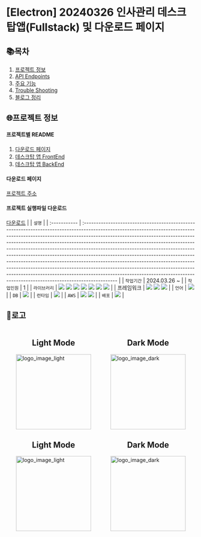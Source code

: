 # [Electron] 20240326 인사관리 데스크탑앱(Fullstack) 및 다운로드 페이지

## 📚목차

1. [프로젝트 정보](#프로젝트-정보)
2. [API Endpoints](#api-endpoints)
3. [주요 기능](#주요-기능)
4. [Trouble Shooting](#trouble-shooting)
5. [블로그 정리](#블로그-정리)

## 🌐프로젝트 정보

#### 프로젝트별 README

1. [다운로드 페이지](https://github.com/audrhks29/HR_management/tree/main/document)
2. [데스크탑 앱 FrontEnd](https://github.com/audrhks29/HR_management/tree/main/frontEnd)
3. [데스크탑 앱 BackEnd](https://github.com/audrhks29/HR_management/tree/main/backEnd)

#### 다운로드 페이지

[프로젝트 주소](http://hr-management-three.vercel.app/)

#### 프로젝트 실행파일 다운로드

[다운로드](https://hrmanagementexe-bucket.s3.ap-northeast-2.amazonaws.com/HR_Management-Windows-1.0.1-Setup.exe)
| | `설명` |
| :----------- | :-------------------------------------------------------------------------------------------------------------------------------------------------------------------------------------------------------------------------------------------------------------------------------------------------------------------------------------------------------------------------------------------------------------------------------------------------------------------------------------------------------------------------------------------------------------------------------------------------------------------------------------------------------------------------------------------------------------------------------------------- |
| `작업기간` | 2024.03.26 ~ |
| `작업인원` | 1 |
| `라이브러리` | <img src="https://img.shields.io/badge/React-61DAFB?style=flat-square&logo=react&logoColor=black"> <img src="https://img.shields.io/badge/shadcn/ui-000000?style=flat-square&logo=shadcn/ui&logoColor=white"> <img src="https://img.shields.io/badge/Tanstack_Query-FF4154?style=flat-square&logo=ReactQuery&logoColor=black"> <img src="https://img.shields.io/badge/Mongoose-F04D35?style=flat-square&logo=mongoose&logoColor=white"> <img src="https://img.shields.io/badge/Emotion-C43BAD?style=flat-square"> <img src="https://img.shields.io/badge/Material UI-007FFF?style=flat-square&logo=mui&logoColor=white"> <img src="https://img.shields.io/badge/React_Hook_Form-EC5990?style=flat-square&logo=reacthookform&logoColor=white"> |
| 프레임워크 | <img src="https://img.shields.io/badge/tailwindcss-06B6D4?style=flat-square&logo=tailwindcss&logoColor=black"> <img src="https://img.shields.io/badge/Electron-47848F?style=flat-square&logo=Electron&logoColor=white"> <img src="https://img.shields.io/badge/Express-000000?style=flat-square&logo=express&logoColor=white"> |
| `언어` | <img src="https://img.shields.io/badge/TypeScript-3178C6?style=flat-square&logo=TypeScript&logoColor=white"> |
| `DB` | <img src="https://img.shields.io/badge/Mongodb-47A248?style=flat-square&logo=mongodb&logoColor=white"> |
| `런타임` | <img src="https://img.shields.io/badge/Nodejs-339933?style=flat-square&logo=nodedotjs&logoColor=white"> |
| `AWS` | <img src="https://img.shields.io/badge/Amazon_EC2-FF9900?style=flat-square&logo=nodedotjs&logoColor=white"> <img src="https://img.shields.io/badge/Amazone_S3-569A31?style=flat-square&logo=amazons3&logoColor=white"> |
| `배포` | <img src="https://img.shields.io/badge/Vercel-000000?style=flat-square&logo=Netlify&logoColor=white"> |

## 🛞로고

<div style="display: flex; justify-content: space-around;">
<div style="display: flex; flex-direction:column; justify-content: space-between; align-items:center;">
  <h2>Light Mode</h2>
  <img src="https://github.com/audrhks29/HR_management/assets/130128690/c63f1be7-6d79-4913-bcb4-130cf5fad814" alt="logo_image_light" width="200">
  </div>

<div style="display: flex; flex-direction:column; justify-content: space-between; align-items:center;">
  <h2>Dark Mode</h2>
  <img src="https://github.com/audrhks29/HR_management/assets/130128690/57e230fe-6a68-4bcc-b46f-1063b098149e" alt="logo_image_dark" width="200">
  </div>
</div>

<div style="display: flex; justify-content: space-around;">
<div style="display: flex; flex-direction:column; justify-content: space-between; align-items:center;">
  <h2>Light Mode</h2>
  <img src="https://github.com/audrhks29/HR_management/assets/130128690/5deb4f6e-3fbb-4e79-946a-e4667d280760" alt="logo_image_light" width="200">
  </div>

<div style="display: flex; flex-direction:column; justify-content: space-between; align-items:center;">
  <h2>Dark Mode</h2>
  <img src="https://github.com/audrhks29/HR_management/assets/130128690/f1e7ea52-a8dc-47a3-ab4e-2924348b4234" alt="logo_image_dark" width="200">
  </div>
</div>
